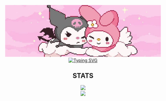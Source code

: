 <div align="center">
  <img src="img/sanrio.jpeg">
</div>

<div align="center">
    <a href="https://git.io/typing-svg"><img src="https://readme-typing-svg.demolab.com?font=Fira+Code&pause=1000&color=c87497&center=true&vCenter=true&width=435&lines=Erdianti+Wiga+Putri+Andini;Informatics+Engineering;Bandung+Institute+of+Technology" alt="Typing SVG"/></a>
</div>

<div align="center">
    <h2>STATS</h2>
    <a href = "https://github.com/wigaandini/">
        <!-- <img src="https://github-profile-trophy.vercel.app/?username=wigaandini&column=-1&theme=buefy&rank=-C,-B,-?" /> -->
        <img src="https://github-profile-trophy.vercel.app/?username=wigaandini&theme=buefy&no-bg=true&no-frame=true&row=1&column=4&title=MultiLanguage,Commits,Repo,PullRequest">
        <br>
      <img src="https://github-readme-stats.vercel.app/api?username=wigaandini&hide=issues&count_private=true&show_icons=true&theme=buefy" height=200/>
        <br>
    </a>
</div>

<!-- <div align="center">
    <h2>LANGUAGES</h2>
    <a href = "https://github.com/wigaandini/">
        <img src="https://github-readme-stats.vercel.app/api/top-langs/?username=wigaandini&layout=compact&theme=buefy&langs_count=10" width=320/>
    </a>
</div> -->

<!-- <div align="center">
    <h2>CONTRIBUTIONS</h2>
    <picture>
      <source media="(prefers-color-scheme: dark)" srcset="https://raw.githubusercontent.com/wigaandini/wigaandini/output/github-contribution-grid-snake-dark.svg">
      <source media="(prefers-color-scheme: light)" srcset="https://raw.githubusercontent.com/wigaandini/wigaandini/output/github-contribution-grid-snake.svg">
      <img alt="github contribution grid snake animation" src="https://raw.githubusercontent.com/wigaandini/wigaandini/output/github-contribution-grid-snake.svg">
    </picture>
</div> -->